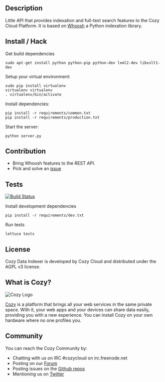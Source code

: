 ## Description

Little API that provides indexation and full-text search features to the Cozy
Cloud Platform. It is based on
[Whoosh](http://pythonhosted.org//Whoosh/index.html) a Python indexation library.

## Install / Hack

Get build dependencies

    sudo apt-get install python python-pip python-dev lxml2-dev libxslt1-dev

Setup your virtual environment:

    sudo pip install virtualenv
    virtualenv virtualenv
    . virtualenv/bin/activate

Install dependencies:

    pip install -r requirements/common.txt
    pip install -r requirements/production.txt

Start the server:

    python server.py

## Contribution

* Bring Whoosh features to the REST API.
* Pick and solve an [issue](https://github.com/mycozycloud/cozy-data-indexer/issues)

## Tests

[![Build
Status](https://travis-ci.org/mycozycloud/cozy-data-indexer.png?branch=master)](https://travis-ci.org/mycozycloud/cozy-data-indexer)

Install development dependencies

    pip install -r requirements/dev.txt

Run tests

    lettuce tests

## License

Cozy Data Indexer is developed by Cozy Cloud and distributed under the AGPL v3 license.

## What is Cozy?

![Cozy Logo](https://raw.github.com/mycozycloud/cozy-setup/gh-pages/assets/images/happycloud.png)

[Cozy](http://cozy.io) is a platform that brings all your web services in the
same private space.  With it, your web apps and your devices can share data
easily, providing you with a new experience. You can install Cozy on your own
hardware where no one profiles you. 

## Community 

You can reach the Cozy Community by:

* Chatting with us on IRC #cozycloud on irc.freenode.net
* Posting on our [Forum](https://groups.google.com/forum/?fromgroups#!forum/cozy-cloud)
* Posting issues on the [Github repos](https://github.com/mycozycloud/)
* Mentioning us on [Twitter](http://twitter.com/mycozycloud)
